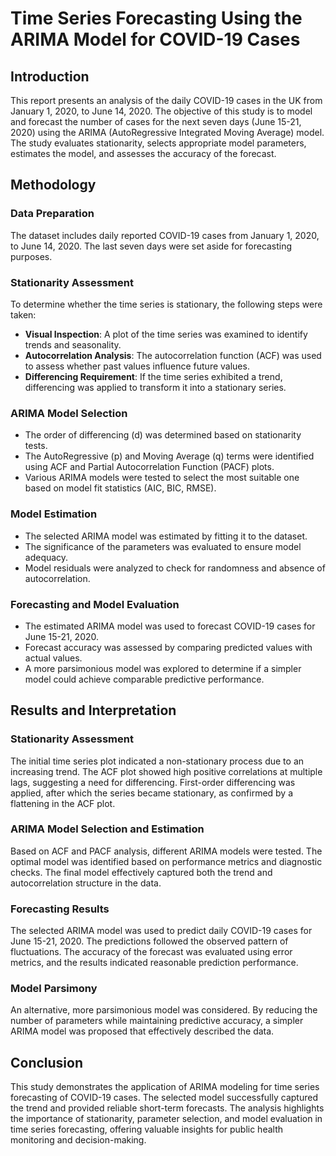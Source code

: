 # Time Series Forecasting Using the ARIMA Model for COVID-19 Cases

## Introduction
This report presents an analysis of the daily COVID-19 cases in the UK from January 1, 2020, to June 14, 2020. The objective of this study is to model and forecast the number of cases for the next seven days (June 15-21, 2020) using the ARIMA (AutoRegressive Integrated Moving Average) model. The study evaluates stationarity, selects appropriate model parameters, estimates the model, and assesses the accuracy of the forecast.

## Methodology

### Data Preparation
The dataset includes daily reported COVID-19 cases from January 1, 2020, to June 14, 2020. The last seven days were set aside for forecasting purposes.

### Stationarity Assessment
To determine whether the time series is stationary, the following steps were taken:
- **Visual Inspection**: A plot of the time series was examined to identify trends and seasonality.
- **Autocorrelation Analysis**: The autocorrelation function (ACF) was used to assess whether past values influence future values.
- **Differencing Requirement**: If the time series exhibited a trend, differencing was applied to transform it into a stationary series.

### ARIMA Model Selection
- The order of differencing (d) was determined based on stationarity tests.
- The AutoRegressive (p) and Moving Average (q) terms were identified using ACF and Partial Autocorrelation Function (PACF) plots.
- Various ARIMA models were tested to select the most suitable one based on model fit statistics (AIC, BIC, RMSE).

### Model Estimation
- The selected ARIMA model was estimated by fitting it to the dataset.
- The significance of the parameters was evaluated to ensure model adequacy.
- Model residuals were analyzed to check for randomness and absence of autocorrelation.

### Forecasting and Model Evaluation
- The estimated ARIMA model was used to forecast COVID-19 cases for June 15-21, 2020.
- Forecast accuracy was assessed by comparing predicted values with actual values.
- A more parsimonious model was explored to determine if a simpler model could achieve comparable predictive performance.

## Results and Interpretation
### Stationarity Assessment
The initial time series plot indicated a non-stationary process due to an increasing trend. The ACF plot showed high positive correlations at multiple lags, suggesting a need for differencing. First-order differencing was applied, after which the series became stationary, as confirmed by a flattening in the ACF plot.

### ARIMA Model Selection and Estimation
Based on ACF and PACF analysis, different ARIMA models were tested. The optimal model was identified based on performance metrics and diagnostic checks. The final model effectively captured both the trend and autocorrelation structure in the data.

### Forecasting Results
The selected ARIMA model was used to predict daily COVID-19 cases for June 15-21, 2020. The predictions followed the observed pattern of fluctuations. The accuracy of the forecast was evaluated using error metrics, and the results indicated reasonable prediction performance.

### Model Parsimony
An alternative, more parsimonious model was considered. By reducing the number of parameters while maintaining predictive accuracy, a simpler ARIMA model was proposed that effectively described the data.

## Conclusion
This study demonstrates the application of ARIMA modeling for time series forecasting of COVID-19 cases. The selected model successfully captured the trend and provided reliable short-term forecasts. The analysis highlights the importance of stationarity, parameter selection, and model evaluation in time series forecasting, offering valuable insights for public health monitoring and decision-making.

